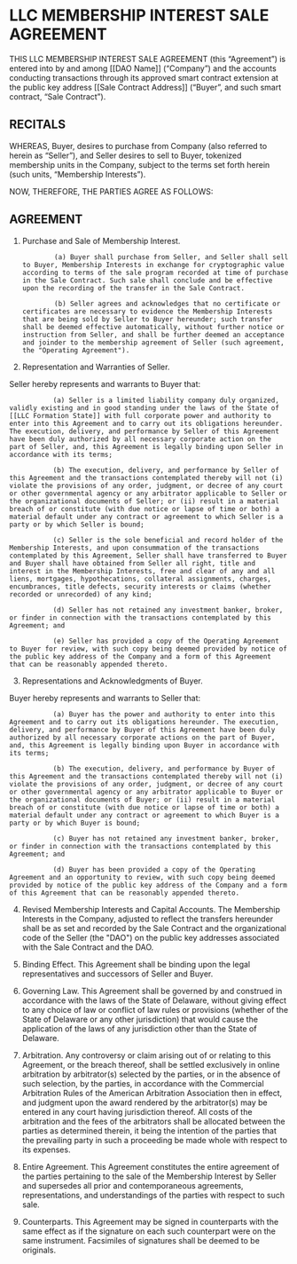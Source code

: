# LLC MEMBERSHIP INTEREST SALE AGREEMENT

THIS LLC MEMBERSHIP INTEREST SALE AGREEMENT (this “Agreement”) is entered into by and among [[DAO Name]] (“Company”) and the accounts conducting transactions through its approved smart contract extension at the public key address [[Sale Contract Address]] (“Buyer”, and such smart contract, “Sale Contract”).

## RECITALS

WHEREAS, Buyer, desires to purchase from Company (also referred to herein as “Seller”), and Seller desires to sell to Buyer, tokenized membership units in the Company, subject to the terms set forth herein (such units, “Membership Interests”).

NOW, THEREFORE, THE PARTIES AGREE AS FOLLOWS:

## AGREEMENT

1. Purchase and Sale of Membership Interest.

               (a) Buyer shall purchase from Seller, and Seller shall sell to Buyer, Membership Interests in exchange for cryptographic value according to terms of the sale program recorded at time of purchase in the Sale Contract. Such sale shall conclude and be effective upon the recording of the transfer in the Sale Contract.

               (b) Seller agrees and acknowledges that no certificate or certificates are necessary to evidence the Membership Interests that are being sold by Seller to Buyer hereunder; such transfer shall be deemed effective automatically, without further notice or instruction from Seller, and shall be further deemed an acceptance and joinder to the membership agreement of Seller (such agreement, the "Operating Agreement").

2. Representation and Warranties of Seller. 

Seller hereby represents and warrants to Buyer that:

               (a) Seller is a limited liability company duly organized, validly existing and in good standing under the laws of the State of [[LLC Formation State]] with full corporate power and authority to enter into this Agreement and to carry out its obligations hereunder. The execution, delivery, and performance by Seller of this Agreement have been duly authorized by all necessary corporate action on the part of Seller, and, this Agreement is legally binding upon Seller in accordance with its terms;

               (b) The execution, delivery, and performance by Seller of this Agreement and the transactions contemplated thereby will not (i) violate the provisions of any order, judgment, or decree of any court or other governmental agency or any arbitrator applicable to Seller or the organizational documents of Seller; or (ii) result in a material breach of or constitute (with due notice or lapse of time or both) a material default under any contract or agreement to which Seller is a party or by which Seller is bound;

               (c) Seller is the sole beneficial and record holder of the Membership Interests, and upon consummation of the transactions contemplated by this Agreement, Seller shall have transferred to Buyer and Buyer shall have obtained from Seller all right, title and interest in the Membership Interests, free and clear of any and all liens, mortgages, hypothecations, collateral assignments, charges, encumbrances, title defects, security interests or claims (whether recorded or unrecorded) of any kind;

               (d) Seller has not retained any investment banker, broker, or finder in connection with the transactions contemplated by this Agreement; and
               
               (e) Seller has provided a copy of the Operating Agreement to Buyer for review, with such copy being deemed provided by notice of the public key address of the Company and a form of this Agreement that can be reasonably appended thereto.

3. Representations and Acknowledgments of Buyer. 

Buyer hereby represents and warrants to Seller that:

               (a) Buyer has the power and authority to enter into this Agreement and to carry out its obligations hereunder. The execution, delivery, and performance by Buyer of this Agreement have been duly authorized by all necessary corporate actions on the part of Buyer, and, this Agreement is legally binding upon Buyer in accordance with its terms;

               (b) The execution, delivery, and performance by Buyer of this Agreement and the transactions contemplated thereby will not (i) violate the provisions of any order, judgment, or decree of any court or other governmental agency or any arbitrator applicable to Buyer or the organizational documents of Buyer; or (ii) result in a material breach of or constitute (with due notice or lapse of time or both) a material default under any contract or agreement to which Buyer is a party or by which Buyer is bound; 

               (c) Buyer has not retained any investment banker, broker, or finder in connection with the transactions contemplated by this Agreement; and
               
               (d) Buyer has been provided a copy of the Operating Agreement and an opportunity to review, with such copy being deemed provided by notice of the public key address of the Company and a form of this Agreement that can be reasonably appended thereto.

 4. Revised Membership Interests and Capital Accounts. The Membership Interests in the Company, adjusted to reflect the transfers hereunder shall be as set and recorded by the Sale Contract and the organizational code of the Seller (the "DAO") on the public key addresses associated with the Sale Contract and the DAO.

 5. Binding Effect. This Agreement shall be binding upon the legal representatives and successors of Seller and Buyer.

 6. Governing Law. This Agreement shall be governed by and construed in accordance with the laws of the State of Delaware, without giving effect to any choice of law or conflict of law rules or provisions (whether of the State of Delaware or any other jurisdiction) that would cause the application of the laws of any jurisdiction other than the State of Delaware.
 
 7. Arbitration. Any controversy or claim arising out of or relating to this Agreement, or the breach thereof, shall be settled exclusively in online arbitration by arbitrator(s) selected by the parties, or in the absence of such selection, by the parties, in accordance with the Commercial Arbitration Rules of the American Arbitration Association then in effect, and judgment upon the award rendered by the arbitrator(s) may be entered in any court having jurisdiction thereof. All costs of the arbitration and the fees of the arbitrators shall be allocated between the parties as determined therein, it being the intention of the parties that the prevailing party in such a proceeding be made whole with respect to its expenses.

 8. Entire Agreement. This Agreement constitutes the entire agreement of the parties pertaining to the sale of the Membership Interest by Seller and supersedes all prior and contemporaneous agreements, representations, and understandings of the parties with respect to such sale.

 9. Counterparts. This Agreement may be signed in counterparts with the same effect as if the signature on each such counterpart were on the same instrument. Facsimiles of signatures shall be deemed to be originals.
